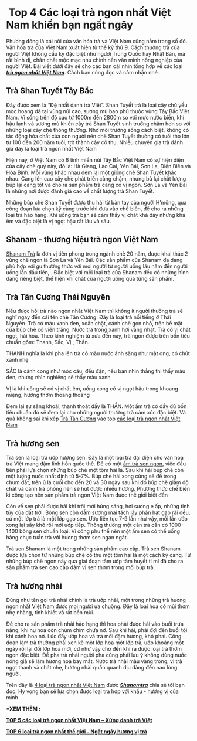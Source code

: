 <h1 class="reblog-title">&nbsp;Top 4 Các loại trà ngon nhất Việt Nam khiến bạn ngất ngây</h1>

<div class="reblog-content">
<p>Phương đông là cái nôi của văn hóa trà và Việt Nam cũng nằm trong số đó. Văn hóa trà của Việt Nam xuất hiện từ thế kỷ thứ 9. Cách thưởng trà của người Việt không cầu kỳ đặc biệt như người Trung Quốc hay Nhật Bản, mà rất bình dị, chân chất mộc mạc như chính nền văn minh nông nghiệp của người Việt. Bài viết dưới đây sẽ cho các bạn cái nhìn tổng hợp về các loại <em><strong><a href="https://t.umblr.com/redirect?z=https%3A%2F%2Fwww.linkedin.com%2Fpulse%2Fcac-loai-tra-ngon-nhat-viet-nam-tra-shanam&amp;t=ZWQ1YzU2MjNjYzM3Y2M5ODdlNDY5MWZmZjBmYmJmNzk3ZDM0NjlmMSx6UldiZUc2dQ%3D%3D&amp;p=&amp;m=0">trà ngon nhất Việt Nam</a></strong></em>. Cách bạn cùng đọc và cảm nhận nhé.</p>

<h2>Trà Shan Tuyết Tây Bắc</h2>

<p>Đây được xem là &ldquo;Đệ nhất danh trà Việt&rdquo;. Shan Tuyết trà là loại cây chủ yếu mọc hoang dã tại vùng núi cao, sương mù bao phủ thuộc vùng Tây Bắc Việt Nam. Vì sống trên độ cao từ 1000m đến 2800m so với mực nước biển, khí hậu lạnh và sương mù khiến cây trà Shan Tuyết sinh trưởng chậm hơn so với những loại cây chè thông thường. Nhờ môi trường sống cách biệt, không có tác động hóa chất của con người nên chè Shan Tuyết thường có tuổi thọ lớn từ 100 đến 200 năm tuổi, trở thành cây cổ thụ. Nhiều chuyên gia trà đánh giá đây là loại trà ngon nhất Việt Nam</p>

<p>Hiện nay, ở Việt Nam có 6 tỉnh miền núi Tây Bắc Việt Nam có sự hiện diện của cây chè quý này, đó là: Hà Giang, Lào Cai, Yên Bái, Sơn La, Điện Biên và Hòa Bình. Mỗi vùng khác nhau đem lại một giống chè Shan Tuyết khác nhau. Càng lên cao cây chè phát triển càng chậm, nhưng bù lại chất lượng búp lại càng tốt và cho ra sản phẩm trà càng có vị ngon. Sơn La và Yên Bái là những nơi được đánh giá cao về chất lượng trà Shan Tuyết.</p>

<p>Những búp chè Shan Tuyết được thu hái từ bàn tay của người H&rsquo;mông, qua công đoạn lựa chọn kỹ càng trước khi đưa vào chế biến, để cho ra những loại trà hảo hạng. Khi uống trà bạn sẽ cảm thấy vị chát khá dày nhưng khá êm và đặc biệt là vị ngọt hậu rất lâu và sâu.</p>

<h2>Shanam - thương hiệu trà ngon Việt Nam</h2>

<p><a href="https://t.umblr.com/redirect?z=https%3A%2F%2Fshanam.com.vn&amp;t=N2M1ZTFjOGFiNjFiOWE0ZGEyODkyYWMyOTA4NWFkY2E5ZWUxYzExNyx6UldiZUc2dQ%3D%3D&amp;p=&amp;m=0">Shanam Trà</a> là đơn vị tiên phong trong ngành chè 20 năm, được khai thác 2 vùng chè ngon là Sơn La và Yên Bái. Các sản phẩm của Shanam đa dạng phù hợp với gu thưởng thức với mọi người từ người uống lâu năm đến người uống lần đầu tiên,&hellip;Đặc biệt với mỗi loại trà của Shanam đều có những hình dạng riêng biệt, thể hiện khí chất của người uống qua từng sản phẩm.</p>

<h2>Trà Tân Cương Thái Nguyên</h2>

<p>Nếu được hỏi trà nào ngon nhất Việt Nam thì không ít người thưởng trà sẽ nghĩ ngay đến cái tên chè Tân Cương. Đây là loại trà nổi tiếng ở Thái Nguyên. Trà có màu xanh đen, xoắn chặt, cánh chè gọn nhỏ, trên bề mặt của búp chè có viền trắng. Nước trà trong xanh hơi vàng nhạt. Trà có vị chát ngọt, hài hòa. Theo kinh nghiệm từ xưa đến nay, trà ngon được trên bốn tiêu chuẩn gồm: Thanh, Sắc, Vị , Thần.</p>

<p>THANH nghĩa là khi pha lên trà có màu nước ánh sàng như mật ong, có chút xanh nhẹ</p>

<p>SẮC là cánh cong như móc câu, đều đặn, nếu bạn nhìn thẳng thì thấy màu đen, nhưng nhìn nghiêng sẽ thấy màu xanh</p>

<p>VỊ là khi uống sẽ có vị chát êm, uống xong có vị ngọt hậu trong khoang miệng, hương thơm thoang thoảng</p>

<p>Đem lại sự sảng khoái, thanh thoát đấy là THẦN. Một ấm trà có đầy đủ bốn tiêu chuẩn đó sẽ đem lại cho những người thưởng trà cảm xúc đặc biệt. Và quả không sai khi xếp <a href="https://t.umblr.com/redirect?z=https%3A%2F%2Fvi.wikipedia.org%2Fwiki%2FTr%25C3%25A0_T%25C3%25A2n_C%25C6%25B0%25C6%25A1ng&amp;t=MzYwNWE2NzVhYzNjNTFiNjFkMzYzMzA2OTg2NDRmMTlkMjU3OTNlMix6UldiZUc2dQ%3D%3D&amp;p=&amp;m=0">Trà Tân Cương</a> vào top <a href="https://t.umblr.com/redirect?z=https%3A%2F%2Flinkhay.com%2Flink%2F2264466%2Fcung-tim-hieu-cac-loai-tra-ngon-cua-viet-nam-thuong-thuc-mua-trung-thu-nao-lien-he-0866614468-https-www-facebook-com-trauongcaocap-de-mua-tra-ngon-nhe-cac-ban&amp;t=ZTIwOGUxODg1ZmM3MTM0NDY3NDQyOWNlODgyMzYxZDM3NWI2NjA1Yix6UldiZUc2dQ%3D%3D&amp;p=&amp;m=0">các loại trà ngon nhất Việt Nam </a></p>

<h2>Trà hương sen</h2>

<p>Trà sen là loại trà ướp hương sen. Đây là một loại trà đại diện cho văn hóa trà Việt mang đậm linh hồn quốc thể. Để có một <a href="https://t.umblr.com/redirect?z=https%3A%2F%2Fmedium.com%2F%40shanamtra%2Fcac-loai-tra-ngon-nhat-viet-nam-ban-thuong-thuc-bao-nhieu-loai-roi-d39c8879751a&amp;t=NmIwOWNiY2JkYTQzY2E5ZjA5OGNhMmVhNjU5YzVlODlkNzY2MzljOCx6UldiZUc2dQ%3D%3D&amp;p=&amp;m=0">ấm trà sen ngon</a>, việc đầu tiên phải lựa chọn những búp chè một tôm hai lá. Sau khi hái búp chè còn một lượng nước nhất định từ 5-7%. Búp chè hái xong cũng sẽ để trong chum đất, trên ủ lá cuối cho đến 20 và 30 ngày sau khi đó búp chè giảm độ chát và cánh trà phồng nên sẽ hút được nhiều hương. Phương thức chế biến kì công tạo nên sản phẩm trà ngon Việt Nam được thế giới biết đến</p>

<p>Còn về sen phải được hái khi trời mới hửng sáng, hơi sương e ấp, những tinh túy của đất trời. Bông sen còn đẫm sương mai tách lấy phần hạt gạo rải đều, cứ một lớp trà là một lớp gạo sen. Ướp liên tục 7-9 lần như vậy, mỗi lần ướp xong lại sấy khô rồi mới ướp tiếp. Thông thường một cân trà cần có 1000-1400 bông sen chuẩn loại. Vì công phu thế nên một ấm sen có thể uống hàng chục tuần trà với hương thơm sen ngan ngát.</p>

<p>Trà sen Shanam là một trong những sản phẩm cao cấp. Trà sen Shanam được lựa chọn từ những búp chè cổ thụ một tôm hai lá một cách kỹ càng. Từ những búp chè ngon này qua giai đoạn tẩm ướp tâm huyết tỉ mỉ đã cho ra sản phẩm trà sen cao cấp đậm vị sen thơm trong mỗi búp trà.</p>

<h2>Trà hương nhài</h2>

<p>Đúng như tên gọi trà nhài chính là trà ướp nhài, một trong những trà hương ngon nhất Việt Nam được mọi người ưa chuộng. Đây là loại hoa có mùi thơm nhẹ nhàng, tinh khiết và rất bền mùi.</p>

<p>Để cho ra sản phẩm trà nhài hảo hạng thì hoa phải được hái vào buổi trưa nắng, khi nụ hoa còn chúm chím chưa nở. Sau khi hái, phải đợi đến buổi tối khi cánh hoa nở. Lúc đấy ướp hoa và trà mới đậm hương, khó phai. Công đoạn làm trà thường phải xen kẽ một lớp hoa một lớp trà, ướp khoảng một ngày rồi lại đổi lớp hoa mới, cứ như vậy cho đến khi ra được loại trà thơm ngon đặc biệt. Để pha trà nhài người pha cũng phải lưu ý không dùng nước nóng già sẽ làm hương hoa bay mất. Nước trà nhài màu vàng trong, vị trà ngọt thanh và chát nhẹ, hương nhài quẩn quanh dịu dàng đến nao lòng người.</p>

<p>Trên đây là <a href="https://t.umblr.com/redirect?z=https%3A%2F%2Fplus.google.com%2F104274519625948025481%2Fposts%2FGoWJC8Mtpac&amp;t=YmM2ZWZhNWU3MmI2Zjg2MWY2MDBjZWJlMTc4ZjkzYjk0ZDEwZjg5Nix6UldiZUc2dQ%3D%3D&amp;p=&amp;m=0">4 loại trà ngon nhất Việt Nam</a> được <em><strong><a href="https://github.com/shanamtra">Shanamtra</a></strong></em> chia sẻ tới bạn đọc. Hy vọng bạn sẽ lựa chọn được loại trà hợp với khẩu - hương vị của mình</p>

<p><strong>*XEM THÊM :</strong></p>

<p><strong><a href="https://t.umblr.com/redirect?z=https%3A%2F%2Fshanam.com.vn%2Fcac-loai-tra-ngon-viet-nam.html&amp;t=ZjMxOGE3OTViNzg3ZDM5ZDA0NTgxYmJmYjAyNTJkYmMwNWFjOGNkOCx6UldiZUc2dQ%3D%3D&amp;p=&amp;m=0">TOP 5 các loại trà ngon nhất Việt Nam &ndash; Xứng danh trà Việt</a></strong></p>

<p><strong><a href="https://t.umblr.com/redirect?z=https%3A%2F%2Fshanam.com.vn%2Ftra-ngon-nhat-the-gioi.html&amp;t=N2Y2OTI2NjM1YjVmYzFjMjg3YTlhMTAwZmQzMzIzODBhMWYyYzc3Myx6UldiZUc2dQ%3D%3D&amp;p=&amp;m=0">TOP 6 loại trà ngon nhất thế giới - Ngất ngây hương vị trà</a></strong></p>
</div>
